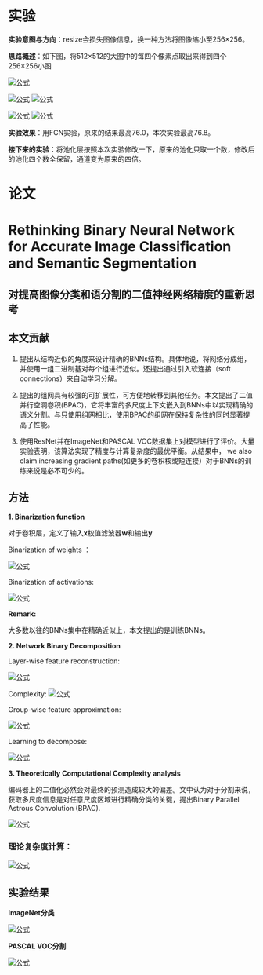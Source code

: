 # 实验

**实验意图与方向**：resize会损失图像信息，换一种方法将图像缩小至256×256。

**思路概述**：如下图，将512×512的大图中的每四个像素点取出来得到四个256×256小图

![公式](./img/27-1.jpg)

![公式](./img/1_27-1.jpg)
![公式](./img/2_27-1.jpg)

![公式](./img/3_27-1.jpg)
![公式](./img/4_27-1.jpg)

**实验效果**：用FCN实验，原来的结果最高76.0，本次实验最高76.8。

**接下来的实验**：将池化层按照本次实验修改一下，原来的池化只取一个数，修改后的池化四个数全保留，通道变为原来的四倍。

# 论文

# Rethinking Binary Neural Network for Accurate Image Classification and Semantic Segmentation 
对提高图像分类和语分割的二值神经网络精度的重新思考
-------------

## **本文贡献**

1. 提出从结构近似的角度来设计精确的BNNs结构。具体地说，将网络分成组，并使用一组二进制基对每个组进行近似。还提出通过引入软连接（soft connections）来自动学习分解。

2. 提出的组网具有较强的可扩展性，可方便地转移到其他任务。本文提出了二值并行空洞卷积(BPAC)，它将丰富的多尺度上下文嵌入到BNNs中以实现精确的语义分割。与只使用组网相比，使用BPAC的组网在保持复杂性的同时显著提高了性能。

3. 使用ResNet并在ImageNet和PASCAL VOC数据集上对模型进行了评价。大量实验表明，该算法实现了精度与计算复杂度的最优平衡。从结果中， we also claim increasing  gradient paths(如更多的卷积核或短连接）对于BNNs的训练来说是必不可少的。

## **方法**
**1. Binarization function**

对于卷积层，定义了输入**x**权值滤波器**w**和输出**y**

Binarization of weights ：

![公式](./img/公式1.png)

Binarization of activations:

![公式](./img/公式2.png)

**Remark:**

大多数以往的BNNs集中在精确近似上，本文提出的是训练BNNs。

**2. Network Binary Decomposition**

 Layer-wise feature reconstruction:
 
 ![公式](./img/层.png)

 Complexity:
 ![公式](./img/复杂度公式.png)
    
Group-wise feature approximation:

![公式](./img/组.png)


Learning to decompose: 

![公式](./img/soft.png)


**3. Theoretically Computational Complexity analysis**

编码器上的二值化必然会对最终的预测造成较大的偏差。文中认为对于分割来说，获取多尺度信息是对任意尺度区域进行精确分类的关键，提出Binary Parallel Astrous Convolution
(BPAC). 

![公式](./img/BPAC.png)

### **理论复杂度计算：**

![公式](./img/复杂度.png)

## **实验结果**

**ImageNet分类**

![公式](./img/ImageNet.png)


**PASCAL VOC分割**

![公式](./img/分割结果.png)


